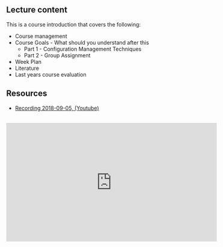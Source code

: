 ## Lecture content
This is a course introduction that covers the following:
* Course management
* Course Goals - What should you understand after this 
  * Part 1 - Configuration Management Techniques
  * Part 2 - Group Assignment 
* Week Plan
* Literature
* Last years course evaluation


## Resources
- [Recording 2018-09-05, (Youtube)](https://youtu.be/a-4ogyC71uU?list=PLSWJPPj5sKmrCW3jf_boNprmWDyl89owV&t)
<br />
<iframe width="560" height="315" src="https://www.youtube.com/embed/a-4ogyC71uU?list=PLSWJPPj5sKmrCW3jf_boNprmWDyl89owV&t" frameborder="0" allowfullscreen></iframe>
